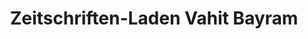 ---
title: "Zeitschriften-Laden Vahit Bayram"
url: /witten/zeitschriften-laden-vahit-bayram/
shop: Zeitungen
---
